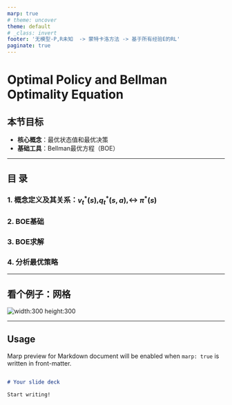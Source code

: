 ```yaml
---
marp: true
# theme: uncover
theme: default
# _class: invert
footer: '无模型-P,R未知  -> 蒙特卡洛方法 -> 基于所有经验E的RL'
paginate: true
---
```



# **Optimal Policy and Bellman Optimality Equation**

## 本节目标
* **核心概念**：最优状态值和最优决策
* **基础工具**：Bellman最优方程（BOE）
---
## 目 录
### 1. 概念定义及其关系：$v^*_t(s)$,$q^*_t(s,a)$,$\leftrightarrow$ $\pi^*(s)$
### 2. BOE基础 
### 3. BOE求解 
### 4. 分析最优策略
---

## 看个例子：网格
![width:300 height:300](images/ex1.png)


---

## Usage

Marp preview for Markdown document will be enabled when `marp: true` is written in front-matter.

```markdown

# Your slide deck

Start writing!
```